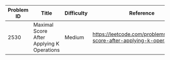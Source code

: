 | Problem ID | Title | Difficulty | Reference
| --- | --- | --- | ---
| 2530 | Maximal Score After Applying K Operations | Medium | https://leetcode.com/problems/maximal-score-after-applying-k-operations/
